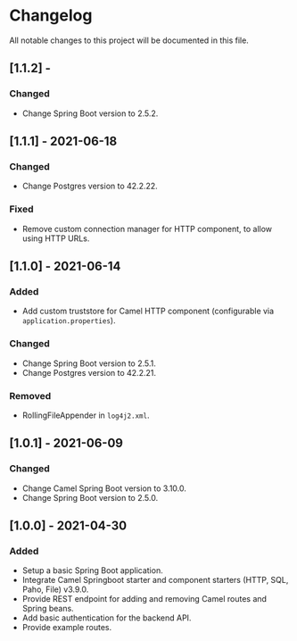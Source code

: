 # Changelog

All notable changes to this project will be documented in this file.

## [1.1.2] - 

### Changed

- Change Spring Boot version to 2.5.2.

## [1.1.1] - 2021-06-18

### Changed

- Change Postgres version to 42.2.22.

### Fixed 

- Remove custom connection manager for HTTP component, to allow using HTTP URLs.

## [1.1.0] - 2021-06-14

### Added

- Add custom truststore for Camel HTTP component (configurable via `application.properties`).

### Changed

- Change Spring Boot version to 2.5.1.
- Change Postgres version to 42.2.21.

### Removed

- RollingFileAppender in `log4j2.xml`.

## [1.0.1] - 2021-06-09

### Changed

- Change Camel Spring Boot version to 3.10.0.
- Change Spring Boot version to 2.5.0.

## [1.0.0] - 2021-04-30

### Added

- Setup a basic Spring Boot application.
- Integrate Camel Springboot starter and component starters (HTTP, SQL, Paho, File) v3.9.0.
- Provide REST endpoint for adding and removing Camel routes and Spring beans.
- Add basic authentication for the backend API.
- Provide example routes.
